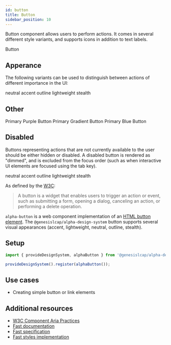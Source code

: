 ```yaml
---
id: button
title: Button
sidebar_position: 10
---
```



Button component allows users to perform actions. It comes in several different style variants, and supports icons in addition to text labels.

<alpha-button>Button</alpha-button>

## Apperance 

The following variants can be used to distinguish between actions of different importance in the UI:

<alpha-button appearance="neutral">neutral</alpha-button>
<alpha-button appearance="accent">accent</alpha-button>
<alpha-button appearance="outline">outline</alpha-button>
<alpha-button appearance="lightweight">lightweight</alpha-button>
<alpha-button appearance="stealth">stealth</alpha-button>

## Other

<alpha-button appearance="primary-purple">Primary Purple Button</alpha-button>
<alpha-button appearance="primary-gradient">Primary Gradient Button</alpha-button>
<alpha-button appearance="primary-blue">Primary Blue Button</alpha-button>

## Disabled

Buttons representing actions that are not currently available to the user should be either hidden or disabled.
A disabled button is rendered as "dimmed", and is excluded from the focus order (such as when interactive UI elements are focused using the tab key).

<alpha-button appearance="neutral" disabled>neutral</alpha-button>
<alpha-button appearance="accent" disabled>accent</alpha-button>
<alpha-button appearance="outline" disabled>outline</alpha-button>
<alpha-button appearance="lightweight" disabled>lightweight</alpha-button>
<alpha-button appearance="stealth" disabled>stealth</alpha-button>



As defined by the [W3C](https://w3c.github.io/aria-practices/#button):

> A button is a widget that enables users to trigger an action or event, such as submitting a form, opening a dialog, canceling an action, or performing a delete operation.

`alpha-button` is a web component implementation of an [HTML button element](https://developer.mozilla.org/en-US/docs/Web/HTML/Element/button). The `@genesislcap/alpha-design-system` button supports several visual appearances (accent, lightweight, neutral, outline, stealth).

## Setup

```ts
import { provideDesignSystem, alphaButton } from '@genesislcap/alpha-design-system';

provideDesignSystem().register(alphaButton());
```

## Use cases

- Creating simple button or link elements

## Additional resources

- [W3C Component Aria Practices](https://w3c.github.io/aria-practices/#button)
- [Fast documentation](https://github.com/microsoft/fast/blob/master/packages/web-components/fast-foundation/src/button/README.md)
- [Fast specification](https://github.com/microsoft/fast/blob/master/packages/web-components/fast-foundation/src/button/button.spec.md)
- [Fast styles implementation](https://github.com/microsoft/fast/blob/master/packages/web-components/fast-components/src/button/button.styles.ts)
